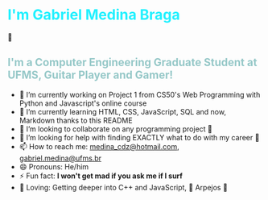 <!--**medina325/medina325** is a ✨ _special_ ✨ repository because its `README.md` (this file) appears on your GitHub profile.-->
<!-- - 💬 Ask me about ... -->
 
<h1 style="color: #00EFFFDD;">I'm Gabriel Medina Braga</h1> 👋

<h2 style="color: rgba(150, 200, 200, 1);">I'm a Computer Engineering Graduate Student at UFMS, Guitar Player and Gamer!</h2> 

- 🔭 I’m currently working on Project 1 from CS50's Web Programming with Python and Javascript's online course
- 🌱 I’m currently learning HTML, CSS, JavaScript, SQL and now, Markdown thanks to this README 
- 👯 I’m looking to collaborate on any programming project 🐙
- 🤔 I’m looking for help with finding EXACTLY what to do with my career 🐌
- 📫 How to reach me: medina_cdz@hotmail.com, gabriel.medina@ufms.br
- 😄 Pronouns: He/him
- ⚡ Fun fact: **I won't get mad if you ask me if I surf**
- 💜 Loving: Getting deeper into C++ and JavaScript, 🎼 Arpejos 🎸

